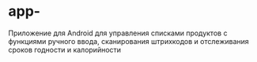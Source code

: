 # app-
Приложение для Android для управления списками продуктов с функциями ручного ввода, сканирования штрихкодов и отслеживания сроков годности и калорийности
